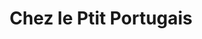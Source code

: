 ---
title: "Chez le Ptit Portugais"
url: /mont-de-marsan/chez-le-ptit-portugais/
shop: charcuterie
---